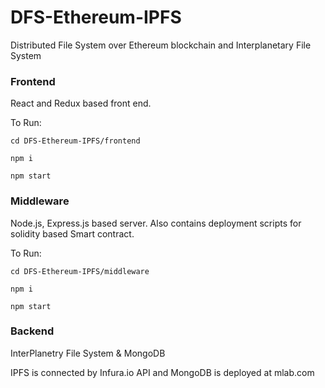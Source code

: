 # DFS-Ethereum-IPFS
Distributed File System over Ethereum blockchain and Interplanetary File System

### Frontend
React and Redux based front end.

To Run:

```
cd DFS-Ethereum-IPFS/frontend

npm i

npm start

```

### Middleware
Node.js, Express.js based server. 
Also contains deployment scripts for solidity based Smart contract.


To Run:

```
cd DFS-Ethereum-IPFS/middleware

npm i

npm start
```

### Backend
InterPlanetry File System & MongoDB

IPFS is connected by Infura.io API and MongoDB is deployed at mlab.com

